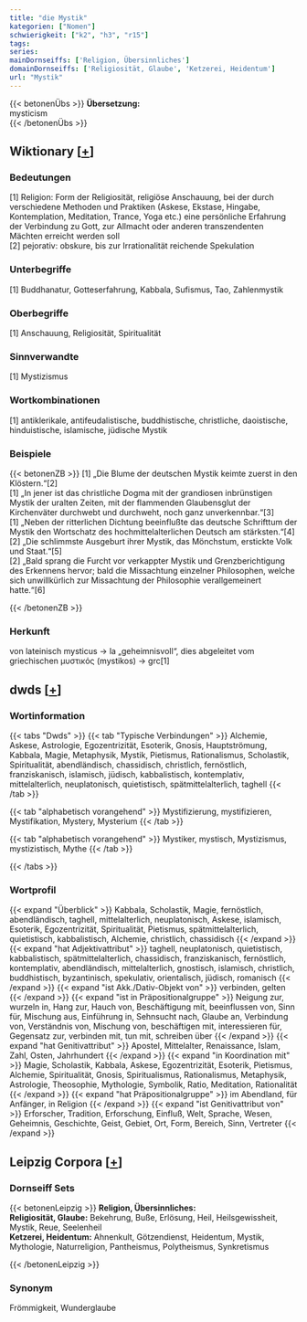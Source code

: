 ```yaml
---
title: "die Mystik"
kategorien: ["Nomen"]
schwierigkeit: ["k2", "h3", "r15"]
tags:
series:
mainDornseiffs: ['Religion, Übersinnliches']
domainDornseiffs: ['Religiosität, Glaube', 'Ketzerei, Heidentum']
url: "Mystik"
---
```


{{< betonenÜbs >}}
**Übersetzung:**  
mysticism  
{{< /betonenÜbs >}}

## Wiktionary [[+](https://de.wiktionary.org/wiki/Mystik)]

### Bedeutungen
[1] Religion: Form der Religiosität, religiöse Anschauung, bei der durch verschiedene Methoden und Praktiken (Askese, Ekstase, Hingabe, Kontemplation, Meditation, Trance, Yoga etc.) eine persönliche Erfahrung der Verbindung zu Gott, zur Allmacht oder anderen transzendenten Mächten erreicht werden soll  
[2] pejorativ: obskure, bis zur Irrationalität reichende Spekulation  

### Unterbegriffe
[1] Buddhanatur, Gotteserfahrung, Kabbala, Sufismus, Tao, Zahlenmystik  

### Oberbegriffe
[1] Anschauung, Religiosität, Spiritualität  

### Sinnverwandte
[1] Mystizismus  

### Wortkombinationen
[1] antiklerikale, antifeudalistische, buddhistische, christliche, daoistische, hinduistische, islamische, jüdische Mystik  

### Beispiele
{{< betonenZB >}}
[1] „Die Blume der deutschen Mystik keimte zuerst in den Klöstern.“[2]  
[1] „In jener ist das christliche Dogma mit der grandiosen inbrünstigen Mystik der uralten Zeiten, mit der flammenden Glaubensglut der Kirchenväter durchwebt und durchweht, noch ganz unverkennbar.“[3]  
[1] „Neben der ritterlichen Dichtung beeinflußte das deutsche Schrifttum der Mystik den Wortschatz des hochmittelalterlichen Deutsch am stärksten.“[4]  
[2] „Die schlimmste Ausgeburt ihrer Mystik, das Mönchstum, erstickte Volk und Staat.“[5]  
[2] „Bald sprang die Furcht vor verkappter Mystik und Grenzberichtigung des Erkennens hervor; bald die Missachtung einzelner Philosophen, welche sich unwillkürlich zur Missachtung der Philosophie verallgemeinert hatte.“[6]  

{{< /betonenZB >}}
### Herkunft
von lateinisch mysticus → la „geheimnisvoll“, dies abgeleitet vom griechischen μυστικός (mystikos) → grc[1]  



## dwds [[+](https://www.dwds.de/wb/Mystik)]

### Wortinformation
{{< tabs "Dwds" >}}
{{< tab "Typische Verbindungen" >}}
Alchemie, Askese, Astrologie, Egozentrizität, Esoterik, Gnosis, Hauptströmung, Kabbala, Magie, Metaphysik, Mystik, Pietismus, Rationalismus, Scholastik, Spiritualität, abendländisch, chassidisch, christlich, fernöstlich, franziskanisch, islamisch, jüdisch, kabbalistisch, kontemplativ, mittelalterlich, neuplatonisch, quietistisch, spätmittelalterlich, taghell
{{< /tab >}}

{{< tab "alphabetisch vorangehend" >}}
Mystifizierung, mystifizieren, Mystifikation, Mystery, Mysterium
{{< /tab >}}

{{< tab "alphabetisch vorangehend" >}}
Mystiker, mystisch, Mystizismus, mystizistisch, Mythe
{{< /tab >}}

{{< /tabs >}}

### Wortprofil
{{< expand "Überblick" >}} Kabbala, Scholastik, Magie, fernöstlich, abendländisch, taghell, mittelalterlich, neuplatonisch, Askese, islamisch, Esoterik, Egozentrizität, Spiritualität, Pietismus, spätmittelalterlich, quietistisch, kabbalistisch, Alchemie, christlich, chassidisch {{< /expand >}}
{{< expand "hat Adjektivattribut" >}} taghell, neuplatonisch, quietistisch, kabbalistisch, spätmittelalterlich, chassidisch, franziskanisch, fernöstlich, kontemplativ, abendländisch, mittelalterlich, gnostisch, islamisch, christlich, buddhistisch, byzantinisch, spekulativ, orientalisch, jüdisch, romanisch {{< /expand >}}
{{< expand "ist Akk./Dativ-Objekt von" >}} verbinden, gelten {{< /expand >}}
{{< expand "ist in Präpositionalgruppe" >}} Neigung zur, wurzeln in, Hang zur, Hauch von, Beschäftigung mit, beeinflussen von, Sinn für, Mischung aus, Einführung in, Sehnsucht nach, Glaube an, Verbindung von, Verständnis von, Mischung von, beschäftigen mit, interessieren für, Gegensatz zur, verbinden mit, tun mit, schreiben über {{< /expand >}}
{{< expand "hat Genitivattribut" >}} Apostel, Mittelalter, Renaissance, Islam, Zahl, Osten, Jahrhundert {{< /expand >}}
{{< expand "in Koordination mit" >}} Magie, Scholastik, Kabbala, Askese, Egozentrizität, Esoterik, Pietismus, Alchemie, Spiritualität, Gnosis, Spiritualismus, Rationalismus, Metaphysik, Astrologie, Theosophie, Mythologie, Symbolik, Ratio, Meditation, Rationalität {{< /expand >}}
{{< expand "hat Präpositionalgruppe" >}} im Abendland, für Anfänger, in Religion {{< /expand >}}
{{< expand "ist Genitivattribut von" >}} Erforscher, Tradition, Erforschung, Einfluß, Welt, Sprache, Wesen, Geheimnis, Geschichte, Geist, Gebiet, Ort, Form, Bereich, Sinn, Vertreter {{< /expand >}}

## Leipzig Corpora [[+](https://corpora.uni-leipzig.de/en/res?word=Mystik&corpusId=deu_newscrawl-public_2018)]

### Dornseiff Sets
{{< betonenLeipzig >}}
**Religion, Übersinnliches:**  
**Religiosität, Glaube:** Bekehrung, Buße, Erlösung, Heil, Heilsgewissheit, Mystik, Reue, Seelenheil  
**Ketzerei, Heidentum:** Ahnenkult, Götzendienst, Heidentum, Mystik, Mythologie, Naturreligion, Pantheismus, Polytheismus, Synkretismus  

{{< /betonenLeipzig >}}

### Synonym
Frömmigkeit, Wunderglaube


